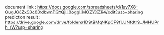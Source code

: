document link : https://docs.google.com/spreadsheets/d/1uy7X8-GugJG8ZxS0e89fdbwnPQYQjH8oggHMOZYXZK4/edit?usp=sharing
prediction result : https://drive.google.com/drive/folders/1DStBMqNKpCF8fUUNfdtrS_JMHUPrh_rW?usp=sharing

